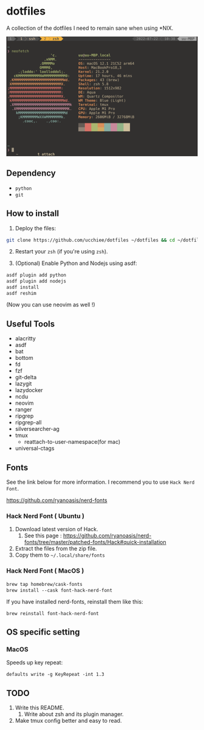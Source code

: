 # dotfiles

A collection of the dotfiles I need to remain sane when using \*NIX.

![UIE](./screenshot.png)

## Dependency

- `python`
- `git`

## How to install

1. Deploy the files:

```sh
git clone https://github.com/ucchiee/dotfiles ~/dotfiles && cd ~/dotfiles && ./install
```

2. Restart your `zsh` (if you're using `zsh`).

3. (Optional) Enable Python and Nodejs using asdf:

```
asdf plugin add python
asdf plugin add nodejs
asdf install
asdf reshim
```

(Now you can use neovim as well !)

## Useful Tools

- alacritty
- asdf
- bat
- bottom
- fd
- fzf
- git-delta
- lazygit
- lazydocker
- ncdu
- neovim
- ranger
- ripgrep
- ripgrep-all
- silversearcher-ag
- tmux
  - reattach-to-user-namespace(for mac)
- universal-ctags

## Fonts

See the link below for more information. I recommend you to use `Hack Nerd Font`.

https://github.com/ryanoasis/nerd-fonts

### Hack Nerd Font ( Ubuntu )

1. Download latest version of Hack.
   1. See this page : https://github.com/ryanoasis/nerd-fonts/tree/master/patched-fonts/Hack#quick-installation
2. Extract the files from the zip file.
3. Copy them to `~/.local/share/fonts`

### Hack Nerd Font ( MacOS )

```
brew tap homebrew/cask-fonts
brew install --cask font-hack-nerd-font
```

If you have installed nerd-fonts, reinstall them like this:

```
brew reinstall font-hack-nerd-font
```

## OS specific setting

### MacOS

Speeds up key repeat:

```
defaults write -g KeyRepeat -int 1.3
```

## TODO

1. Write this README.
   1. Write about zsh and its plugin manager.
1. Make tmux config better and easy to read.

